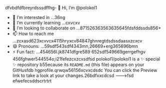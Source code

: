 dfvbdfdfbreyrdsssdffhg- 👋 Hi, I’m @polokol1
- 👀 I’m interested in ...36ng
- 🌱 I’m currently learning ...cxvcxv
- 💞️ I’m looking to collaborate on ...871526363563635645fdsfddssds856+
- 📫 How to reach me ...zcxasd623xcvvcx4115hryxcv84847ghnregtdsdssdaasxzcxcv
- 😄 Pronouns: ...59sdf543sdf4343mn,26669+erg365696bmn
- ⚡ Fun fact: ...454656l.jk8741dfgre589
652sdf549669gerrgefhgv
  456fghwer544554o;i21fefezcxzcxsdfsd
polokol1/polokol1 is a ✨ special ✨ repository b55ecause its `README.md` (this file) appears on your GitHusfdb hgprofile.qrwqw56156xcvxcdsdc
You can click the Preview link to take a look at your changes.26bdfxxcdcsd
--->fsd
efwefecsddscrtrtrt
